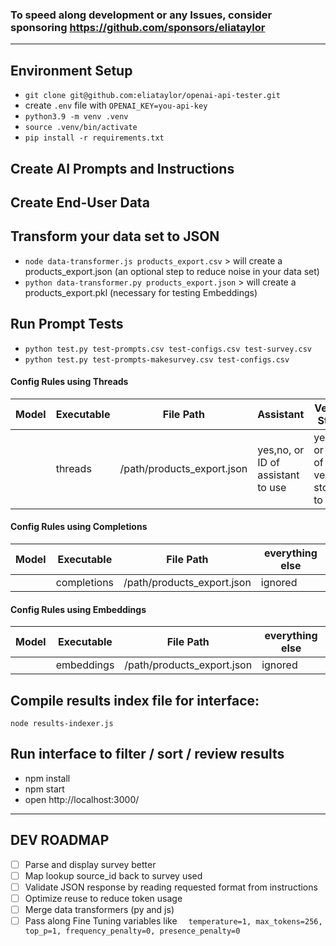 ### To speed along development or any Issues, consider sponsoring https://github.com/sponsors/eliataylor

-----

## Environment Setup 
- `git clone git@github.com:eliataylor/openai-api-tester.git`
- create `.env` file with `OPENAI_KEY=you-api-key`
- `python3.9 -m venv .venv`
- `source .venv/bin/activate`
- `pip install -r requirements.txt`


## Create AI Prompts and Instructions

## Create End-User Data

## Transform your data set to JSON
- `node data-transformer.js products_export.csv` > will create a products_export.json (an optional step to reduce noise in your data set)  
- `python data-transformer.py products_export.json` > will create a products_export.pkl (necessary for testing Embeddings)

## Run Prompt Tests 
- `python test.py test-prompts.csv test-configs.csv test-survey.csv`
- `python test.py test-prompts-makesurvey.csv test-configs.csv`


#### Config Rules using Threads
| Model            | Executable | File Path           | Assistant                         | Vector Store                         | Code Interpreter              | 
|------------------|------------|---------------------|------------------------------|--------------------------------------|-------------------------------|
|                  | threads    | /path/products_export.json | yes,no, or ID of assistant to use | yes,no, or ID of vector store to use | yes,no |


#### Config Rules using Completions
| Model            | Executable  | File Path    |      everything else |
|------------------|-------------|----------|----------------------|
|                  | completions | /path/products_export.json | ignored              |



#### Config Rules using Embeddings
| Model            | Executable  | File Path    |      everything else |
|------------------|------------|----------|----------------------|
|                  | embeddings  | /path/products_export.json | ignored              |



## Compile results index file for interface:
`node results-indexer.js`

## Run interface to filter / sort / review results
- npm install
- npm start
- open http://localhost:3000/

--------

## DEV ROADMAP
- [ ] Parse and display survey better
- [ ] Map lookup source_id back to survey used
- [ ] Validate JSON response by reading requested format from instructions
- [ ] Optimize reuse to reduce token usage
- [ ] Merge data transformers (py and js) 
- [ ] Pass along Fine Tuning variables like `  temperature=1, max_tokens=256, top_p=1, frequency_penalty=0, presence_penalty=0`
